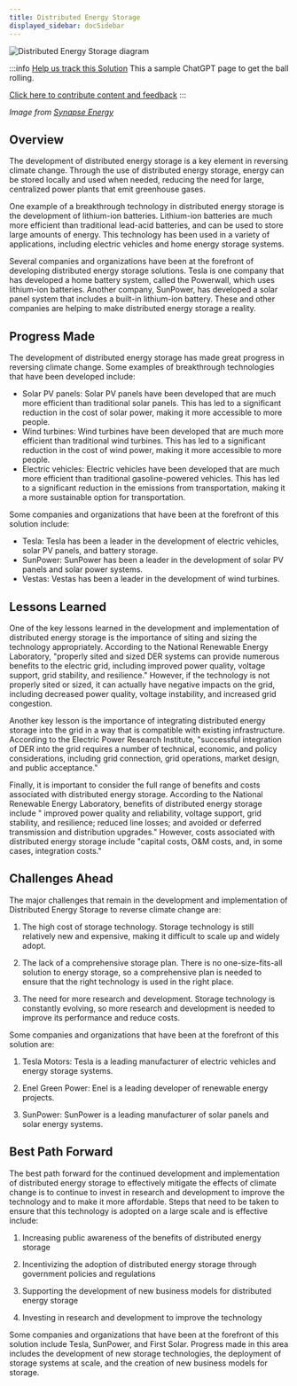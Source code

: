 ```yaml
---
title: Distributed Energy Storage
displayed_sidebar: docSidebar
---
```


![Distributed Energy Storage diagram](../static/img/distributed-energy-storage.jpg)

:::info [Help us track this Solution](contribute)
This a sample ChatGPT page to get the ball rolling.

[Click here to contribute content and feedback](contribute)
:::

_Image from [Synapse Energy](https://www.synapse-energy.com/expertise/distributed-energy-resources)_

## Overview

The development of distributed energy storage is a key element in reversing climate change. Through the use of distributed energy storage, energy can be stored locally and used when needed, reducing the need for large, centralized power plants that emit greenhouse gases.

One example of a breakthrough technology in distributed energy storage is the development of lithium-ion batteries. Lithium-ion batteries are much more efficient than traditional lead-acid batteries, and can be used to store large amounts of energy. This technology has been used in a variety of applications, including electric vehicles and home energy storage systems.

Several companies and organizations have been at the forefront of developing distributed energy storage solutions. Tesla is one company that has developed a home battery system, called the Powerwall, which uses lithium-ion batteries. Another company, SunPower, has developed a solar panel system that includes a built-in lithium-ion battery. These and other companies are helping to make distributed energy storage a reality.

## Progress Made

The development of distributed energy storage has made great progress in reversing climate change. Some examples of breakthrough technologies that have been developed include:
* Solar PV panels: Solar PV panels have been developed that are much more efficient than traditional solar panels. This has led to a significant reduction in the cost of solar power, making it more accessible to more people.
* Wind turbines: Wind turbines have been developed that are much more efficient than traditional wind turbines. This has led to a significant reduction in the cost of wind power, making it more accessible to more people.
* Electric vehicles: Electric vehicles have been developed that are much more efficient than traditional gasoline-powered vehicles. This has led to a significant reduction in the emissions from transportation, making it a more sustainable option for transportation.

Some companies and organizations that have been at the forefront of this solution include:
* Tesla: Tesla has been a leader in the development of electric vehicles, solar PV panels, and battery storage.
* SunPower: SunPower has been a leader in the development of solar PV panels and solar power systems.
* Vestas: Vestas has been a leader in the development of wind turbines.

## Lessons Learned

One of the key lessons learned in the development and implementation of distributed energy storage is the importance of siting and sizing the technology appropriately. According to the National Renewable Energy Laboratory, "properly sited and sized DER systems can provide numerous benefits to the electric grid, including improved power quality, voltage support, grid stability, and resilience." However, if the technology is not properly sited or sized, it can actually have negative impacts on the grid, including decreased power quality, voltage instability, and increased grid congestion.

Another key lesson is the importance of integrating distributed energy storage into the grid in a way that is compatible with existing infrastructure. According to the Electric Power Research Institute, "successful integration of DER into the grid requires a number of technical, economic, and policy considerations, including grid connection, grid operations, market design, and public acceptance."

Finally, it is important to consider the full range of benefits and costs associated with distributed energy storage. According to the National Renewable Energy Laboratory, benefits of distributed energy storage include " improved power quality and reliability, voltage support, grid stability, and resilience; reduced line losses; and avoided or deferred transmission and distribution upgrades." However, costs associated with distributed energy storage include "capital costs, O&M costs, and, in some cases, integration costs."

## Challenges Ahead

The major challenges that remain in the development and implementation of Distributed Energy Storage to reverse climate change are:

1. The high cost of storage technology. Storage technology is still relatively new and expensive, making it difficult to scale up and widely adopt.

2. The lack of a comprehensive storage plan. There is no one-size-fits-all solution to energy storage, so a comprehensive plan is needed to ensure that the right technology is used in the right place.

3. The need for more research and development. Storage technology is constantly evolving, so more research and development is needed to improve its performance and reduce costs.

Some companies and organizations that have been at the forefront of this solution are:

1. Tesla Motors: Tesla is a leading manufacturer of electric vehicles and energy storage systems.

2. Enel Green Power: Enel is a leading developer of renewable energy projects.

3. SunPower: SunPower is a leading manufacturer of solar panels and solar energy systems.

## Best Path Forward

The best path forward for the continued development and implementation of distributed energy storage to effectively mitigate the effects of climate change is to continue to invest in research and development to improve the technology and to make it more affordable. Steps that need to be taken to ensure that this technology is adopted on a large scale and is effective include:

1. Increasing public awareness of the benefits of distributed energy storage

2. Incentivizing the adoption of distributed energy storage through government policies and regulations

3. Supporting the development of new business models for distributed energy storage

4. Investing in research and development to improve the technology

Some companies and organizations that have been at the forefront of this solution include Tesla, SunPower, and First Solar. Progress made in this area includes the development of new storage technologies, the deployment of storage systems at scale, and the creation of new business models for storage.
